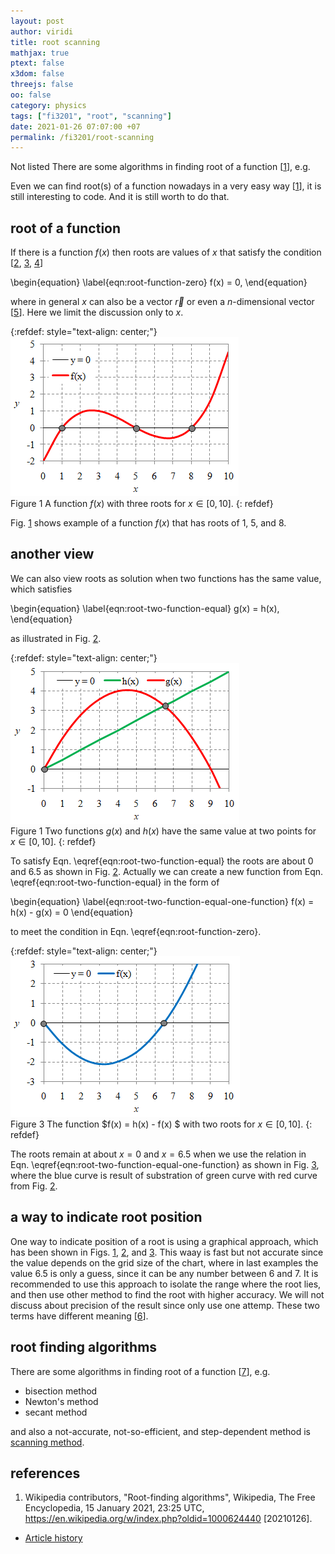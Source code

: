 ```yaml
---
layout: post
author: viridi
title: root scanning
mathjax: true
ptext: false
x3dom: false
threejs: false
oo: false
category: physics
tags: ["fi3201", "root", "scanning"]
date: 2021-01-26 07:07:00 +07
permalink: /fi3201/root-scanning
---
```


Not listed There are some algorithms in finding root of a function [[1](#ref1)], e.g.


Even we can find root(s) of a function nowadays in a very easy way [[1](#ref1)], it is still interesting to code. And it is still worth to do that. 


## root of a function
If there is a function $f(x)$ then roots are values of $x$ that satisfy the condition [[2](#ref2), [3](#ref3), [4](#ref4)]

\begin{equation}
\label{eqn:root-function-zero}
f(x) = 0,
\end{equation}

where in general $x$ can also be a vector $\vec{r}$ or even a $n$-dimensional vector [[5](#ref5)]. Here we limit the discussion only to $x$.

{:refdef: style="text-align: center;"}
![..](/assets/img/math/root/root-fx-0.png)
<br />
Figure <a name="fig:root-root-fx-0">1</a> A function $f(x)$ with three roots for $x \in [0, 10]$.
{: refdef}

Fig. <a href="#fig:root-root-fx-0">1</a> shows example of a function $f(x)$ that has roots of $1$, $5$, and $8$.


## another view
We can also view roots as solution when two functions has the same value, which satisfies

\begin{equation}
\label{eqn:root-two-function-equal}
g(x) = h(x),
\end{equation}

as illustrated in Fig. <a href="#fig:root-root-gx-hx">2</a>.

{:refdef: style="text-align: center;"}
![..](/assets/img/math/root/root-gx-hx.png)
<br />
Figure <a name="fig:root-root-gx-hx">1</a> Two functions $g(x)$ and $h(x)$ have the same value at two points for $x \in [0, 10]$.
{: refdef}

To satisfy Eqn. \eqref{eqn:root-two-function-equal} the roots are about $0$ and $6.5$ as shown in Fig. <a href="#fig:root-root-gx-hx">2</a>. Actually we can create a new function from Eqn. \eqref{eqn:root-two-function-equal} in the form of

\begin{equation}
\label{eqn:root-two-function-equal-one-function}
f(x) = h(x) - g(x) = 0
\end{equation}

to meet the condition in Eqn. \eqref{eqn:root-function-zero}.

{:refdef: style="text-align: center;"}
![..](/assets/img/math/root/root-fx-gx-hx.png)
<br />
Figure <a name="fig:root-root-fx-gx-hx">3</a> The function $f(x) = h(x) - f(x) $ with two roots for $x \in [0, 10]$.
{: refdef}

The roots remain at about $x = 0$ and $x = 6.5$ when we use the relation in Eqn. \eqref{eqn:root-two-function-equal-one-function} as shown in Fig. <a href="#fig:root-root-fx-gx-hx">3</a>, where the blue curve is result of substration of green curve with red curve from Fig. <a href="#fig:root-root-gx-hx">2</a>. 


## a way to indicate root position
One way to indicate position of a root is using a graphical approach, which has been shown in Figs. <a href="#fig:root-root-fx-0">1</a>, <a href="#fig:root-root-gx-hx">2</a>, and <a href="#fig:root-root-fx-gx-hx">3</a>. This waay is fast but not accurate since the value depends on the grid size of the chart, where in last examples the value $6.5$ is only a guess, since it can be any number between $6$ and $7$. It is recommended to use this approach to isolate the range where the root lies, and then use other method to find the root with higher accuracy. We will not discuss about precision of the result since only use one attemp. These two terms have different meaning [[6](#ref6)].


## root finding algorithms
There are some algorithms in finding root of a function [[7](#ref7)], e.g.

+ bisection method
+ Newton's method
+ secant method

and also a not-accurate, not-so-efficient, and step-dependent method is [scanning method](fi3201/root-scanning).


## references
1. <a name="ref1"></a>Wikipedia contributors, "Root-finding algorithms", Wikipedia, The Free Encyclopedia, 15 January 2021, 23:25 UTC, <https://en.wikipedia.org/w/index.php?oldid=1000624440> [20210126].

+ [Article history](https://github.com/butiran/butiran.github.io/commits/master/_posts/fi3201/2021-01-26-root-scanning.md)
